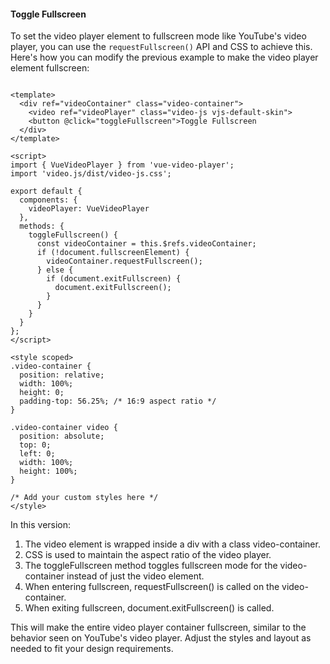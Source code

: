 <h4>Toggle Fullscreen</h4>

To set the video player element to fullscreen mode like YouTube's video player, you can use the `requestFullscreen()` API and CSS to achieve this. Here's how you can modify the previous example to make the video player element fullscreen:

<code>
&lt;template>
  &lt;div ref="videoContainer" class="video-container">
    &lt;video ref="videoPlayer" class="video-js vjs-default-skin"></video>
    &lt;button @click="toggleFullscreen">Toggle Fullscreen</button>
  &lt;/div>
&lt;/template>
</code>
<code>
&lt;script>
import { VueVideoPlayer } from 'vue-video-player';
import 'video.js/dist/video-js.css';
</code>
<code>
export default {
  components: {
    videoPlayer: VueVideoPlayer
  },
  methods: {
    toggleFullscreen() {
      const videoContainer = this.$refs.videoContainer;
      if (!document.fullscreenElement) {
        videoContainer.requestFullscreen();
      } else {
        if (document.exitFullscreen) {
          document.exitFullscreen();
        }
      }
    }
  }
};
&lt;/script>
</code>
<code>
&lt;style scoped>
.video-container {
  position: relative;
  width: 100%;
  height: 0;
  padding-top: 56.25%; /* 16:9 aspect ratio */
}
</code>
<code>
.video-container video {
  position: absolute;
  top: 0;
  left: 0;
  width: 100%;
  height: 100%;
}
</code>
<code>
/* Add your custom styles here */
&lt;/style>
</code>

</code>

In this version:
&nbsp;</br>
1. The video element is wrapped inside a div with a class video-container.
2. CSS is used to maintain the aspect ratio of the video player.
3. The toggleFullscreen method toggles fullscreen mode for the video-container instead of just the video element.
4. When entering fullscreen, requestFullscreen() is called on the video-container.
5. When exiting fullscreen, document.exitFullscreen() is called.

This will make the entire video player container fullscreen, similar to the behavior seen on YouTube's video player. Adjust the styles and layout as needed to fit your design requirements.
